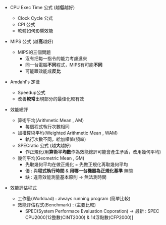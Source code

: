 * CPU Exec Time 公式  (越**低**越好) 
   * Clock Cycle 公式
   * CPI 公式
   * 軟體如何影響效能 
   
* MIPS 公式 (越**高**越好) 
   * MIPS的三個問題
     * 沒有把每一指令的能力考慮進來
     * 同一台電腦**不同**程式，MIPS有可能**不同**
     * 可能跟效能成**反比**
   
* Amdahl's 定律 
   * Speedup公式
   * 改善**較常**出現部分的最佳化較有效
   
* 效能總評
   * 算術平均(Arithmetic Mean , AM) 
     * 每個程式執行次數相同
   * 加權算術平均(Weighted Arithmetic Mean , WAM) 
     * 執行次數不同，給加權值(頻率)
   * SPECratio 公式 (越**大**越好) 
     * 作正規化(用**算術平均數**作為效能總評可能會產生矛盾，改用幾何平均)
   * 幾何平均(Geometric Mean , GM) 
     * 先取幾何平均在做正規化 = 先做正規化再取幾何平均
     * 優 : 與**程式執行時間** & **用哪一台機器為正規化基準** 無關
     * 缺 : 違背效能測量基本原則 -> 無法測時間
 
 * 效能評估程式
    * 工作量(Workload) : always running program (簡單比較)
    * 效能評估程式(Benchmark) : (主要比較)
      * SPEC(System Performace Evaluation Coporation) -> 最新 : SPEC CPU2000[12整數(CINT2000) & 14浮點數(CFP2000)]
        
        
